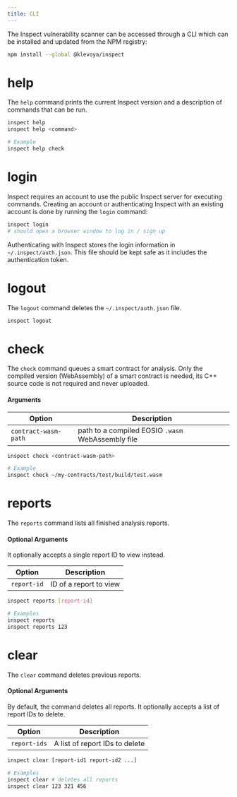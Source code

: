 ```yaml
---
title: CLI
---
```


The Inspect vulnerability scanner can be accessed through a CLI which can be installed and updated from the NPM registry:

```bash
npm install --global @klevoya/inspect
```

# help

The `help` command prints the current Inspect version and a description of commands that can be run.

```bash
inspect help
inspect help <command>

# Example
inspect help check
```

# login

Inspect requires an account to use the public Inspect server for executing commands.
Creating an account or authenticating Inspect with an existing account is done by running the `login` command:

```bash
inspect login
# should open a browser window to log in / sign up
```

Authenticating with Inspect stores the login information in `~/.inspect/auth.json`.
This file should be kept safe as it includes the authentication token.

# logout

The `logout` command deletes the `~/.inspect/auth.json` file.

```bash
inspect logout
```

# check

The `check` command queues a smart contract for analysis.
Only the compiled version (WebAssembly) of a smart contract is needed, its C++ source code is not required and never uploaded.

#### Arguments

| Option               | Description                                       |
| -------------------- | ------------------------------------------------- |
| `contract-wasm-path` | path to a compiled EOSIO `.wasm` WebAssembly file |

```bash
inspect check <contract-wasm-path>

# Example
inspect check ~/my-contracts/test/build/test.wasm
```

# reports

The `reports` command lists all finished analysis reports.

#### Optional Arguments

It optionally accepts a single report ID to view instead.

| Option      | Description             |
| ----------- | ----------------------- |
| `report-id` | ID of a report to view |

```bash
inspect reports [report-id]

# Examples
inspect reports
inspect reports 123
```

# clear

The `clear` command deletes previous reports.

#### Optional Arguments

By default, the command deletes all reports. It optionally accepts a list of report IDs to delete.

| Option      | Description             |
| ----------- | ----------------------- |
| `report-ids` | A list of report IDs to delete |

```bash
inspect clear [report-id1 report-id2 ...]

# Examples
inspect clear # deletes all reports
inspect clear 123 321 456
```
